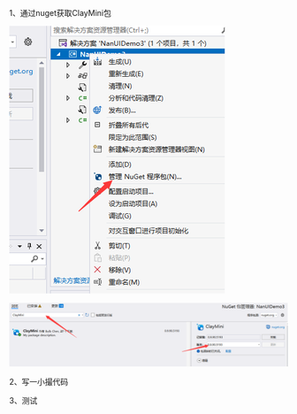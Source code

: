 1、通过nuget获取ClayMini包

![image](img/image.png)

![image-20240109092510339](img/image-20240109092510339.png)

2、写一小撮代码



3、测试